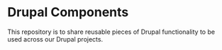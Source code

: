 # Drupal Components
This repository is to share reusable pieces of Drupal functionality to be used across our Drupal projects.